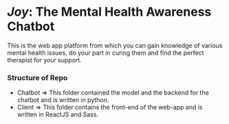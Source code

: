 # _Joy_: The Mental Health Awareness Chatbot

This is the web app platform from which you can gain knowledge of various mental
health issues, do your part in curing them and find the perfect therapist for
your support.

### Structure of Repo

- Chatbot => This folder contained the model and the backend for the chatbot and
  is written in python.
- Client => This folder contains the front-end of the web-app and is written in
  ReactJS and Sass.
